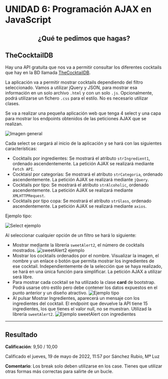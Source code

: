 # UNIDAD 6: Programación AJAX en JavaScript
## <p align="center">¿Qué te pedimos que hagas?</p>

## TheCocktailDB
Hay una API gratuita que nos va a permitir consultar los diferentes cocktails que hay en la BD llamada [TheCocktailDB](https://www.thecocktaildb.com/api.php).  

La aplicación va a permitir mostrar cocktails dependiendo del filtro seleccionado. Vamos a utilizar jQuery y JSON, para mostrar esa información en un solo archivo `.html` y con un solo `.js`.  Opcionalmente, podrá utilizarse un fichero `.css` para el estilo. No es necesario utilizar clases. 

Se va a realizar una pequeña aplicación web que tenga 4 select y una capa para mostrar los endpoints obtenidos de las peticiones AJAX que se realizan. 

![Imagen general](./img/readme/1.png)

Cada select se cargará al inicio de la aplicación y se hará con las siguientes características: 

- Cocktails por ingredientes:  Se mostrará el atributo `strIngredient1`, ordenado ascendentemente. La petición AJAX se realizará mediante `Fetch API`. 
- Cocktaisl por categorías:  Se mostrará el atributo `strCategoria`, ordenado ascendentemente. La petición AJAX se realizará mediante `jQuery`. 
- Cocktails por tipo:  Se mostrará el atributo `strAlcoholic`, ordenado ascendentemente. La petición AJAX se realizará mediante `XMLHTTPRequest`. 
- Cocktails por tipo copa:  Se mostrará el atributo `strGlass`, ordenado ascendentemente. La petición AJAX se realizará mediante `axios`. 

Ejemplo tipo:

![Select ejemplo](./img/readme/2.png)

Al seleccionar cualquier opción de un filtro se hará lo siguiente:

- Mostrar mediante la librería `sweetAlert2`, el número de cocktails mostrados. ![sweetAlert2 ejemplo](./img/readme/3.png)
- Mostrar los cocktails ordenados por el nombre. Visualizar la imagen, el nombre y un enlace o botón que permita mostrar los ingredientes de ese cocktail. Independientemente de la selección que se haya realizado, se hará en una única función para simplificar. La petición AJAX a utilizar será libre.
- Para mostrar cada cocktail se ha utilizado la clase **card** de bootstrap. Podrá usarse otro estilo pero debe contener los datos expuestos en el punto anterior y un diseño atractivo. ![Ejemplo tipo](./img/readme/4.png)
- Al pulsar Mostrar Ingredientes, aparecerá un mensaje con los ingredientes del cocktail. El endpoint que devuelve la API tiene 15 ingredientes, los que tienes el valor null, no se muestran. Utilizad la librería `sweetAlert2`. ![Ejemplo sweetAlert con ingredientes](./img/readme/5.png)

--- 

## Resultado

**Calificación**: 9,50 / 10,00

Calificado el jueves, 19 de mayo de 2022, 11:57 por Sánchez Rubio, Mª Luz

**Comentario**: Los break solo deben utilizarse en los case. Tienes que utilizar otras formas más correctas para salirte de un bucle.